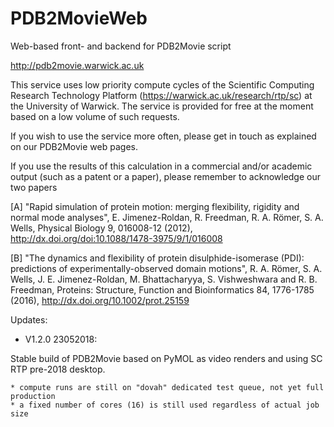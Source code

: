 # PDB2MovieWeb
Web-based front- and backend for PDB2Movie script

http://pdb2movie.warwick.ac.uk

This service uses low priority compute cycles of the Scientific Computing Research Technology Platform (https://warwick.ac.uk/research/rtp/sc) at the University of Warwick. The service is provided for free at the moment based on a low volume of such requests. 

If you wish to use the service more often, please get in touch as explained on our PDB2Movie web pages.

If you use the results of this calculation in a commercial and/or academic output (such as a patent or a paper), please
remember to acknowledge our two papers

[A] "Rapid simulation of protein motion: merging flexibility, rigidity and normal mode analyses", 
E. Jimenez-Roldan, R. Freedman, R. A. R&ouml;mer, S. A. Wells, 
Physical Biology 9, 016008-12 (2012), 
http://dx.doi.org/doi:10.1088/1478-3975/9/1/016008

[B] "The dynamics and flexibility of protein disulphide-isomerase (PDI): predictions of experimentally-observed domain motions", 
R. A. R&ouml;mer, S. A. Wells, J. E. Jimenez-Roldan, M. Bhattacharyya, S. Vishweshwara and R. B. Freedman, 
Proteins: Structure, Function and Bioinformatics 84, 1776-1785 (2016), 
http://dx.doi.org/10.1002/prot.25159

Updates:

- V1.2.0 23052018: 

Stable build of PDB2Movie based on PyMOL as video renders and using SC RTP pre-2018 desktop.

    * compute runs are still on "dovah" dedicated test queue, not yet full production
    * a fixed number of cores (16) is still used regardless of actual job size
